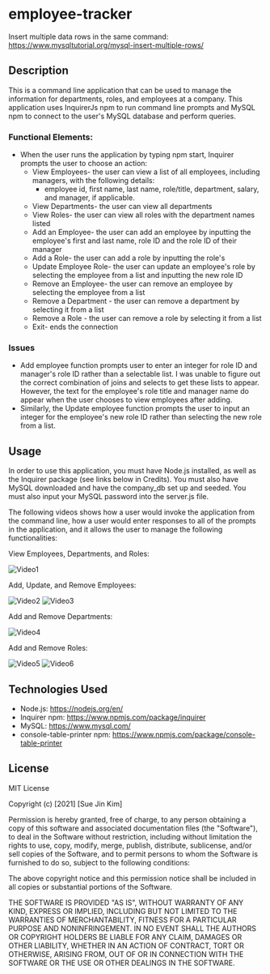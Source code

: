 # employee-tracker

Insert multiple data rows in the same command: https://www.mysqltutorial.org/mysql-insert-multiple-rows/


## Description
This is a command line application that can be used to manage the information for departments, roles, and employees at a company. This application uses InquirerJs npm to run command line prompts and MySQL npm to connect to the user's MySQL database and perform queries.

### Functional Elements:

* When the user runs the application by typing npm start, Inquirer prompts the user to choose an action:
    * View Employees- the user can view a list of all employees, including managers, with the following details:
        * employee id, first name, last name, role/title, department, salary, and manager, if applicable.
    * View Departments- the user can view all departments
    * View Roles-  the user can view all roles with the department names listed
    * Add an Employee- the user can add an employee by inputting the employee's first and last name, role ID and the role ID of their manager
    * Add a Role- the user can add a role by inputting the role's
    * Update Employee Role- the user can update an employee's role by selecting the employee from a list and inputting the new role ID
    * Remove an Employee- the user can remove an employee by selecting the employee from a list
    * Remove a Department - the user can remove a department by selecting it from a list
    * Remove a Role - the user can remove a role by selecting it from a list
    * Exit- ends the connection

### Issues
* Add employee function prompts user to enter an integer for role ID and manager's role ID rather than a selectable list. I was unable to figure out the correct combination of joins and selects to get these lists to appear. However, the text for the employee's role title and manager name do appear when the user chooses to view employees after adding.
* Similarly, the Update employee function prompts the user to input an integer for the employee's new role ID rather than selecting the new role from a list.

## Usage
In order to use this application, you must have Node.js installed, as well as the Inquirer package (see links below in Credits). You must also have MySQL downloaded and have the company_db set up and seeded. You must also input your MySQL password into the server.js file.

The following videos shows how a user would invoke the application from the command line, how a user would enter responses to all of the prompts in the application, and it allows the user to manage the following functionalities:

View Employees, Departments, and Roles:

![Video1](https://media.giphy.com/media/00aB1XqEdgF6TDjTc4/giphy.gif)

Add, Update, and Remove Employees:

![Video2](https://media.giphy.com/media/TW1cXq7a8z20lF1Gfs/giphy.gif)
![Video3](https://media.giphy.com/media/tBYopzUQUBn6N61e3h/giphy.gif)

Add and Remove Departments:

![Video4](https://media.giphy.com/media/rHOoisC759fc78L8wv/giphy.gif)

Add and Remove Roles:

![Video5](https://media.giphy.com/media/XvtwcZ7lAiZQDHOiEI/giphy.gif)
![Video6](https://media.giphy.com/media/a8FNpUIiI12wTuZoB2/giphy.gif)


## Technologies Used

* Node.js: https://nodejs.org/en/
* Inquirer npm: https://www.npmjs.com/package/inquirer
* MySQL: https://www.mysql.com/
* console-table-printer npm: https://www.npmjs.com/package/console-table-printer

## License

MIT License

Copyright (c) [2021] [Sue Jin Kim]

Permission is hereby granted, free of charge, to any person obtaining a copy of this software and associated documentation files (the "Software"), to deal in the Software without restriction, including without limitation the rights to use, copy, modify, merge, publish, distribute, sublicense, and/or sell copies of the Software, and to permit persons to whom the Software is furnished to do so, subject to the following conditions:

The above copyright notice and this permission notice shall be included in all copies or substantial portions of the Software.

THE SOFTWARE IS PROVIDED "AS IS", WITHOUT WARRANTY OF ANY KIND, EXPRESS OR IMPLIED, INCLUDING BUT NOT LIMITED TO THE WARRANTIES OF MERCHANTABILITY, FITNESS FOR A PARTICULAR PURPOSE AND NONINFRINGEMENT. IN NO EVENT SHALL THE AUTHORS OR COPYRIGHT HOLDERS BE LIABLE FOR ANY CLAIM, DAMAGES OR OTHER LIABILITY, WHETHER IN AN ACTION OF CONTRACT, TORT OR OTHERWISE, ARISING FROM, OUT OF OR IN CONNECTION WITH THE SOFTWARE OR THE USE OR OTHER DEALINGS IN THE SOFTWARE.
